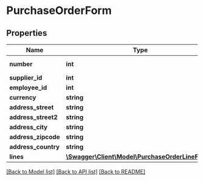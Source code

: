 # PurchaseOrderForm

## Properties
Name | Type | Description | Notes
------------ | ------------- | ------------- | -------------
**number** | **int** | Unique integer | [optional] 
**supplier_id** | **int** |  | 
**employee_id** | **int** |  | [optional] 
**currency** | **string** |  | [optional] 
**address_street** | **string** |  | [optional] 
**address_street2** | **string** |  | [optional] 
**address_city** | **string** |  | [optional] 
**address_zipcode** | **string** |  | [optional] 
**address_country** | **string** |  | [optional] 
**lines** | [**\Swagger\Client\Model\PurchaseOrderLineForm[]**](PurchaseOrderLineForm.md) |  | 

[[Back to Model list]](../README.md#documentation-for-models) [[Back to API list]](../README.md#documentation-for-api-endpoints) [[Back to README]](../README.md)


